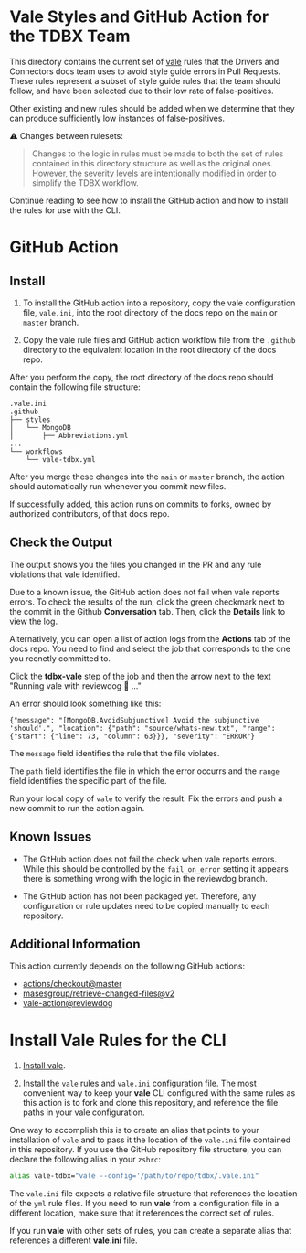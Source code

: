 # Vale Styles and GitHub Action for the TDBX Team

This directory contains the current set of [vale](https://github.com/errata-ai/vale) rules 
that the Drivers and Connectors docs team uses to avoid style guide
errors in Pull Requests. These rules represent a subset of style guide
rules that the team should follow, and have been selected due to their
low rate of false-positives.

Other existing and new rules should be added when we determine that
they can produce sufficiently low instances of false-positives.

:warning: Changes between rulesets:
> Changes to the logic in rules must be made to both the set of rules
> contained in this directory structure as well as the original
> ones. However, the severity levels are intentionally modified in
> order to simplify the TDBX workflow.

Continue reading to see how to install the GitHub action and how to
install the rules for use with the CLI.

# GitHub Action

## Install

1.  To install the GitHub action into a repository, copy the vale configuration
file, ``vale.ini``, into the root directory of the docs repo on the ``main`` or
``master`` branch.

3.  Copy the vale rule files and GitHub action workflow file from the
``.github`` directory to the equivalent location in the root directory
of the docs repo.

After you perform the copy, the root directory of the docs repo should contain
the following file structure:

```
.vale.ini
.github
├── styles
│   └── MongoDB
│       ├── Abbreviations.yml
...
└── workflows
    └── vale-tdbx.yml
```

After you merge these changes into the ``main`` or ``master`` branch, the
action should automatically run whenever you commit new files.

If successfully added, this action runs on commits to forks, owned by
authorized contributors, of that docs repo.

## Check the Output

The output shows you the files you changed in the PR and any
rule violations that vale identified.

Due to a known issue, the GitHub action does not fail when vale reports
errors. To check the results of the run, click the green checkmark next
to the commit in the Github **Conversation** tab. Then, click the **Details** 
link to view the log.

Alternatively, you can open a list of action logs from the  **Actions** tab
of the docs repo. You need to find and select the job that corresponds to the
one you recnetly committed to.

Click the **tdbx-vale** step of the job and then the arrow next to the
text "Running vale with reviewdog 🐶 ..."

An error should look something like this:

```
{"message": "[MongoDB.AvoidSubjunctive] Avoid the subjunctive 'should'.", "location": {"path": "source/whats-new.txt", "range": {"start": {"line": 73, "column": 63}}}, "severity": "ERROR"}
```

The ``message`` field identifies the rule that the file violates.

The ``path`` field identifies the file in which the error occurrs
and the ``range`` field identifies the specific part of the file.

Run your local copy of ``vale`` to verify the result.
Fix the errors and push a new commit to run the action again.

## Known Issues

- The GitHub action does not fail the check when vale reports errors.
While this should be controlled by the ``fail_on_error`` setting
it appears there is something wrong with the logic in the
reviewdog branch.

- The GitHub action has not been packaged yet. Therefore, any configuration
or rule updates need to be copied manually to each repository.

 
## Additional Information

This action currently depends on the following GitHub actions:

- [actions/checkout@master](https://github.com/actions/checkout)
- [masesgroup/retrieve-changed-files@v2](https://github.com/masesgroup/retrieve-changed-files/releases/tag/v2)
- [vale-action@reviewdog](https://github.com/errata-ai/vale-action)


# Install Vale Rules for the CLI

1. [Install vale]([https://vale.sh/docs/vale-cli/installation/](https://github.com/10gen/mongodb-vale/tree/main)).

2. Install the ``vale`` rules and ``vale.ini`` configuration file.
The most convenient way to keep your **vale** CLI configured with
the same rules as this action is to fork and clone this repository,
and reference the file paths in your vale configuration.

One way to accomplish this is to create an alias that points to
your installation of ``vale`` and to pass it the location
of the ``vale.ini`` file contained in this repository. If you use
the GitHub repository file structure, you can declare the 
following alias in your ``zshrc``:

```bash
alias vale-tdbx="vale --config='/path/to/repo/tdbx/.vale.ini"
```

The ``vale.ini`` file expects a relative file structure that
references the location of the ``yml`` rule files. If you
need to run **vale** from a configuration file in a different
location, make sure that it references the correct set of
rules.

If you run **vale** with other sets of rules, you can create
a separate alias that references a different **vale.ini** file.
